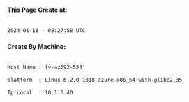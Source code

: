 
   
#### This Page Create at:

```bash

2024-01-18 - 08:27:58 UTC

```

#### Create By Machine:

```bash

Host Name : fv-az692-558

platform  : Linux-6.2.0-1018-azure-x86_64-with-glibc2.35

Ip Local  : 10.1.0.40

```

